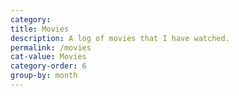 ```yaml
---
category:
title: Movies
description: A log of movies that I have watched.
permalink: /movies
cat-value: Movies
category-order: 6
group-by: month
---
```


